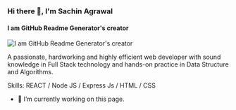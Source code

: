  ### Hi there 👋,  I'm Sachin Agrawal
#### I am GitHub Readme Generator's creator
![I am GitHub Readme Generator's creator]( https://cdn.pixabay.com/photo/2018/06/08/00/48/developer-3461405_960_720.png)

 A passionate, hardworking and highly efficient web developer with sound knowledge in Full Stack technology and hands-on practice in Data Structure and Algorithms.

Skills:  REACT / Node JS / Express Js / HTML / CSS

- 🔭 I’m currently working on this page. 





